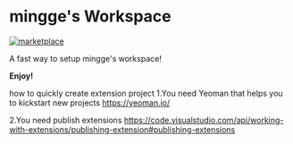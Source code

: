 # mingge's Workspace

[![marketplace](https://vsmarketplacebadge.apphb.com/version/mingge.workspace.svg)](https://marketplace.visualstudio.com/items?itemName=mingge.workspace)

A fast way to setup mingge's workspace!

**Enjoy!**

how to quickly create extension project
1.You need Yeoman that helps you to kickstart new projects
https://yeoman.io/

2.You need publish extensions
https://code.visualstudio.com/api/working-with-extensions/publishing-extension#publishing-extensions